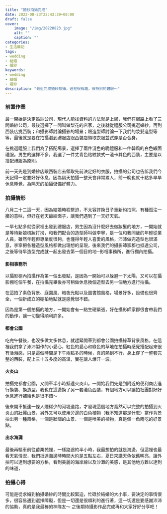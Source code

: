 ```yaml
---
title: "婚紗拍攝完成"
date: 2022-08-23T22:43:39+08:00
draft: false
cover:
    image: "/img/20220823.jpg"
    alt: ""
    caption: ""
categories: 
- 生活雜記
tags: 
- wedding
- 結婚
- 婚紗
keywords:
- wedding
- 結婚
- 婚紗
description: "最近完成婚紗拍攝，過程很有趣，很特別的體驗～"
---
```

### 前置作業
最一開始是決定婚紗公司，現代人能找資料的方法就是上網，我們在網路上看了三間婚紗公司，最後選擇了一間叫做梨花的店家，之後就從禮服公司挑選婚紗，再到西裝店挑西裝；和攝影師討論攝影的場景；跟造型師討論一下我們的妝髮造型等等，最後就是要在拍攝潛到禮服店跟西裝店領取衣服並試穿是否合身。

在挑選禮服上我們為了搭配場景，選擇了兩件淺色的晚禮服和一件韓風的白色緞面禮服。男生的選擇不多，我選了一件丈青色格紋款式一淺卡其色的西裝，主要是以搭配禮服為原則。

前一天先是到婚紗店跟西裝店去領取先前決定好的衣服，拍攝的公司也告訴我們今天記得一定要好好休息，因為隔天拍攝一整天會非常累人，前一晚也就十點多早早休息睡覺，為隔天的拍攝儲備好體力。
### 拍攝情形
八月二十二這一天，因為結婚時程緊迫，不太容許換日子重新約拍照，有種孤注一擲的意味，但好在老天爺給面子，讓我們遇到了一天好天氣。

一早七點多就從家裡出發到禮服店，男生因為沒什麼好去做妝髮的地方，一開始就是等待新娘梳妝打扮，和我們配合的造型師叫做李寧，是一位和我同歲的年輕從業人員，雖然年輕但專業度很夠，也懂得年輕人喜愛的風格，沛沛做完造型也很滿意，李寧把各種造型風格都做出理想的呈現，後來我們的攝影師家郡也抵達公司，之後等待早造型完成就一起出發去第一個目的地─影相事務所，進行棚內拍攝。
#### 影相事務所
以攝影棚內拍攝作為第一個出發點，是因為一開始可以躲避一下太陽，又可以在攝影棚吃個午餐，在拍攝完畢後亦可稍做休息換個造型去另一個地方進行拍攝。

在這拍了素色背景、庭園風、暗夜光點以及圖書館風格，場景好多，設備也很齊全，一個新成立的棚拍地點就是感覺很不錯。

因為是第一個拍攝的地方，一開始會有一點生硬緊張，好在攝影師家郡很會帶我們的動作，讓一切變得順利許多。
#### 都會公園
吃完午餐後，也沒多做太多休息，就趕緊開車到都會公園拍攝綠草背景風格，在這裡我們拿了沛沛製作的小愛心，紅色的愛心和綠色的草地在拍攝時感覺搭配起來很有活潑感，只是這個時間是下午兩點多的時候，真的熱到不行，身上穿了一整套完整的西裝，配上三十五多度的高溫，實在讓人爆汗一波。
#### 火炎山
拍攝完都會公園，又開車半小時抵達火炎山，一開始我們先是到附近的便利商店進行換裝、換造型，我也在這邊換了另一套淺色西裝，有個地方可以讓拍社團對好好休息進行補給也是很不錯～

後來開車抵達一條人煙稀少的河堤道路，才發現這個地方竟然可以完整的拍攝到火炎山的壯麗山景，另外又可以使用旁邊的白色植物（我不知道那是什麼）當作背景拍出另一種風格，一個是狀闊的山景、一個是唯美的植物，真是個一魚兩吃的好景點。
#### 出水海灘
最後再驅車前往苗栗苑裡，一樣路途約半小時，我最想拍的就是海邊，但這裡也最看天氣情況，我們抵達海邊時時間大約是五點左右，夏日來講天色依舊明亮，讓外拍可以達到想要的方格，看到美麗的海岸線以及沙灘的美感，是其他地方難以達到的味道，
### 拍攝心得
可能是從求婚到拍攝婚紗的時間比較緊迫，忙碌於結婚的大小事，要決定的事情很多，很容易遇到選擇障礙，但是一切還是很順利的進行著，這一切還是要感謝沛沛的協助，真的是我最棒的神隊友～
之後期待攝影作品完成再和大家好好分享吧！
